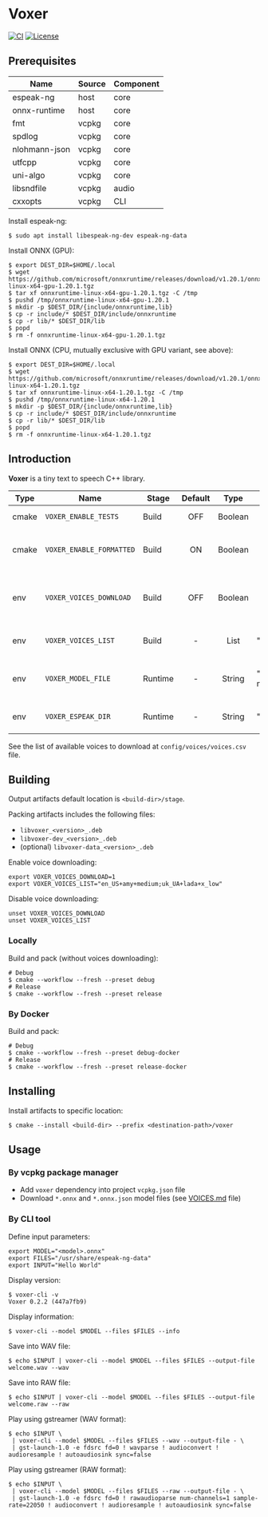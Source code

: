 # Voxer

[![CI](https://github.com/denoming/voxer/actions/workflows/build.yaml/badge.svg)](https://github.com/denoming/voxer/actions/workflows/build.yaml)
[![License](https://img.shields.io/badge/License-Apache_2.0-blue.svg)](https://opensource.org/licenses/Apache-2.0)

## Prerequisites

| Name          | Source | Component |
|---------------|--------|-----------|
| espeak-ng     | host   | core      |
| onnx-runtime  | host   | core      |
| fmt           | vcpkg  | core      |
| spdlog        | vcpkg  | core      |
| nlohmann-json | vcpkg  | core      |
| utfcpp        | vcpkg  | core      |
| uni-algo      | vcpkg  | core      |
| libsndfile    | vcpkg  | audio     |
| cxxopts       | vcpkg  | CLI       |

Install espeak-ng:

```shell
$ sudo apt install libespeak-ng-dev espeak-ng-data 
```

Install ONNX (GPU):

```shell
$ export DEST_DIR=$HOME/.local
$ wget https://github.com/microsoft/onnxruntime/releases/download/v1.20.1/onnxruntime-linux-x64-gpu-1.20.1.tgz
$ tar xf onnxruntime-linux-x64-gpu-1.20.1.tgz -C /tmp
$ pushd /tmp/onnxruntime-linux-x64-gpu-1.20.1
$ mkdir -p $DEST_DIR/{include/onnxruntime,lib}
$ cp -r include/* $DEST_DIR/include/onnxruntime
$ cp -r lib/* $DEST_DIR/lib
$ popd
$ rm -f onnxruntime-linux-x64-gpu-1.20.1.tgz
```

Install ONNX (CPU, mutually exclusive with GPU variant, see above):

```shell
$ export DEST_DIR=$HOME/.local
$ wget https://github.com/microsoft/onnxruntime/releases/download/v1.20.1/onnxruntime-linux-x64-1.20.1.tgz
$ tar xf onnxruntime-linux-x64-1.20.1.tgz -C /tmp
$ pushd /tmp/onnxruntime-linux-x64-1.20.1
$ mkdir -p $DEST_DIR/{include/onnxruntime,lib}
$ cp -r include/* $DEST_DIR/include/onnxruntime
$ cp -r lib/* $DEST_DIR/lib
$ popd
$ rm -f onnxruntime-linux-x64-1.20.1.tgz
````

## Introduction

**Voxer** is a tiny text to speech C++ library.

| Type  | Name                     | Stage   | Default |  Type   | Example                                         | Description                               |
|-------|--------------------------|---------|:-------:|:-------:|-------------------------------------------------|-------------------------------------------|
| cmake | `VOXER_ENABLE_TESTS`     | Build   |   OFF   | Boolean |                                                 | Enable unit tests                         |
| cmake | `VOXER_ENABLE_FORMATTED` | Build   |   ON    | Boolean |                                                 | Enable formatted audio data support       |
| env   | `VOXER_VOICES_DOWNLOAD`  | Build   |   OFF   | Boolean |                                                 | Enable voices downloading while building  |
| env   | `VOXER_VOICES_LIST`      | Build   |    -    |  List   | "en_US+amy+medium;uk_UA+lada+x_low"             | Set the list of voices to download        |
| env   | `VOXER_MODEL_FILE`       | Runtime |    -    | String  | "/usr/share/voxer/voices/en_US-amy-medium.onnx" | Set the path to voice model file (*.onnx) |
| env   | `VOXER_ESPEAK_DIR`       | Runtime |    -    | String  | "/usr/lib/espeak-ng-data"                       | Set The path to eSpeak-Ng files           |

See the list of available voices to download at `config/voices/voices.csv` file.

## Building

Output artifacts default location is `<build-dir>/stage`.

Packing artifacts includes the following files:

* `libvoxer_<version>_.deb`
* `libvoxer-dev_<version>_.deb`
* (optional) `libvoxer-data_<version>_.deb`

Enable voice downloading:

```shell
export VOXER_VOICES_DOWNLOAD=1
export VOXER_VOICES_LIST="en_US+amy+medium;uk_UA+lada+x_low"
```

Disable voice downloading:

```shell
unset VOXER_VOICES_DOWNLOAD
unset VOXER_VOICES_LIST
```

### Locally

Build and pack (without voices downloading):

```shell
# Debug
$ cmake --workflow --fresh --preset debug
# Release
$ cmake --workflow --fresh --preset release
```

### By Docker

Build and pack:

```shell
# Debug
$ cmake --workflow --fresh --preset debug-docker
# Release
$ cmake --workflow --fresh --preset release-docker
```

## Installing

Install artifacts to specific location:

```shell
$ cmake --install <build-dir> --prefix <destination-path>/voxer
```

## Usage

### By vcpkg package manager

* Add `voxer` dependency into project `vcpkg.json` file
* Download `*.onnx` and `*.onnx.json` model files (see [VOICES.md](VOICES.md) file)

### By CLI tool

Define input parameters:

```shell
export MODEL="<model>.onnx"
export FILES="/usr/share/espeak-ng-data"
export INPUT="Hello World"
```

Display version:

```shell
$ voxer-cli -v
Voxer 0.2.2 (447a7fb9)
```

Display information:

```shell
$ voxer-cli --model $MODEL --files $FILES --info
```

Save into WAV file:

```shell
$ echo $INPUT | voxer-cli --model $MODEL --files $FILES --output-file welcome.wav --wav
```

Save into RAW file:

```shell
$ echo $INPUT | voxer-cli --model $MODEL --files $FILES --output-file welcome.raw --raw
```

Play using gstreamer (WAV format):

```shell
$ echo $INPUT \
 | voxer-cli --model $MODEL --files $FILES --wav --output-file - \
 | gst-launch-1.0 -e fdsrc fd=0 ! wavparse ! audioconvert ! audioresample ! autoaudiosink sync=false
```

Play using gstreamer (RAW format):

```shell
$ echo $INPUT \
 | voxer-cli --model $MODEL --files $FILES --raw --output-file - \
 | gst-launch-1.0 -e fdsrc fd=0 ! rawaudioparse num-channels=1 sample-rate=22050 ! audioconvert ! audioresample ! autoaudiosink sync=false
```
